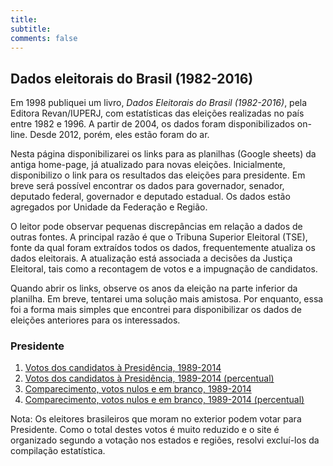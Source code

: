 ```yaml
---
title: 
subtitle: 
comments: false
---
```


## Dados eleitorais do Brasil (1982-2016)

Em 1998 publiquei um livro, *Dados Eleitorais do Brasil (1982-2016)*, pela Editora Revan/IUPERJ, com estatísticas das eleições realizadas no país entre 1982 e 1996. A partir de 2004, os dados foram disponibilizados on-line. Desde 2012, porém, eles estão foram do ar.

Nesta página disponibilizarei os links para as planilhas (Google sheets) da antiga home-page, já atualizado para novas eleições. Inicialmente, disponibilizo o link para os resultados das eleições para presidente. Em breve será possível encontrar os dados para governador, senador, deputado federal, governador e deputado estadual. Os dados estão agregados por Unidade da Federação e Região.

O leitor pode observar pequenas discrepâncias em relação a dados de outras fontes. A principal razão é que o Tribuna Superior Eleitoral (TSE), fonte da qual foram extraídos todos os dados, frequentemente atualiza os dados eleitorais. A atualização está associada a decisões da Justiça Eleitoral, tais como a recontagem de votos e a impugnação de candidatos.

Quando abrir os links, observe os anos da eleição na parte inferior da planilha. Em breve, tentarei uma solução mais amistosa. Por enquanto, essa foi a forma mais simples que encontrei para disponibilizar os dados de eleições anteriores para os interessados.

### Presidente 
 
1. [Votos dos candidatos à Presidência, 1989-2014](https://docs.google.com/spreadsheets/d/1rI-Rjoe3LCbIyECnl3B_Z8DeHVWXa433dep1sL6N5xo/edit#gid=1390196068)
2. [Votos dos candidatos à Presidência, 1989-2014 (percentual)](https://docs.google.com/spreadsheets/d/1ECvxXyZaTkC49Yktc1-CR4vs-m37CoupvWO2JLiL-0M/edit#gid=0)  
3. [Comparecimento, votos nulos e em branco, 1989-2014](https://docs.google.com/spreadsheets/d/1nIKIg1KcD2e6SNsXtJOcljWyizReZb24klfCqMxbzDo/edit#gid=1862483464)
4. [Comparecimento, votos nulos e em branco, 1989-2014 (percentual)](https://docs.google.com/spreadsheets/d/1k-jqsHLOZE2DxwPluoxSHInlpbHe8_tqa6MczN4ho9w/edit#gid=1437477905)

Nota: Os eleitores brasileiros que moram no exterior podem votar para Presidente. Como o total destes votos é muito reduzido e o site é organizado segundo a votação nos estados e regiões, resolvi excluí-los da compilação estatística.



